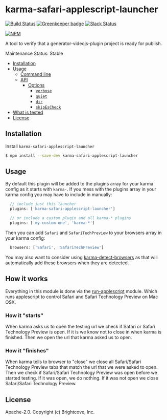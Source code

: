 # karma-safari-applescript-launcher

[![Build Status](https://travis-ci.org/brandonocasey/karma-safari-applescript-launcher.svg?branch=master)](https://travis-ci.org/brandonocasey/karma-safari-applescript-launcher)
[![Greenkeeper badge](https://badges.greenkeeper.io/brandonocasey/karma-safari-applescript-launcher.svg)](https://greenkeeper.io/)
[![Slack Status](http://slack.videojs.com/badge.svg)](http://slack.videojs.com)

[![NPM](https://nodei.co/npm/karma-safari-applescript-launcher.png?downloads=true&downloadRank=true)](https://nodei.co/npm/karma-safari-applescript-launcher/)

A tool to verify that a generator-videojs-plugin project is ready for publish.

Maintenance Status: Stable

<!-- START doctoc generated TOC please keep comment here to allow auto update -->
<!-- DON'T EDIT THIS SECTION, INSTEAD RE-RUN doctoc TO UPDATE -->


- [Installation](#installation)
- [Usage](#usage)
  - [Command line](#command-line)
  - [API](#api)
    - [Options](#options)
      - [`verbose`](#verbose)
      - [`quiet`](#quiet)
      - [`dir`](#dir)
      - [`skipEsCheck`](#skipescheck)
- [What is tested](#what-is-tested)
- [License](#license)

<!-- END doctoc generated TOC please keep comment here to allow auto update -->

## Installation

Install `karma-safari-applescript-launcher`

```sh
$ npm install --save-dev karma-safari-applescript-launcher
```

## Usage

By default this plugin will be added to the plugins array for your karma config as it starts with `karma-`. If you mess with the plugins array in your karma config you may have to include in manually:

```js
  // include just this launcher
  plugins: ['karma-safari-applescript-launcher']

  // or include a custom plugin and all karma-* plugins
  plugins: ['my-custom-one', 'karma-*']
```

Then you can add `Safari` and `SafariTechPreview` to your browsers array in your karma config:

```js
  browsers: ['Safari', 'SafariTechPreview']
```

You may also want to consider using [karma-detect-browsers](https://www.npmjs.com/package/karma-detect-browsers) as that will automatically add these browsers when they are detected.

## How it works
Everything in this module is done via the [run-applescript](https://www.npmjs.com/package/run-applescript) module. Which runs applescript to control Safari and Safari Technology Preview on Mac OSX.

### How it "starts"
When karma asks us to open the testing url we check if Safari or Safari Technology Preview is open. If it is we know not to close in when karma is finished. Then we open the url that karma asked us to open.

### How it "finishes"
When karma tells to browser to "close" we close all Safari/Safari Technology Preview tabs that match the url that we were asked to open. Then we check if Safari/Safari Technology Preview was open before we started testing. If it was open, we do nothing. If it was not open we close Safari/Safari Technology Preview.

## License

Apache-2.0. Copyright (c) Brightcove, Inc.
